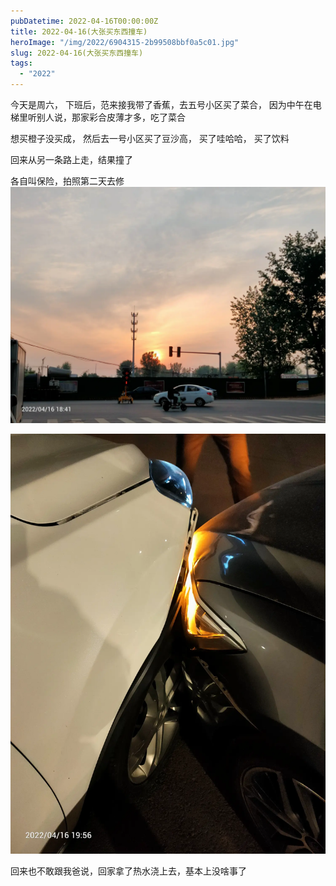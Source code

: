 ```yaml
---
pubDatetime: 2022-04-16T00:00:00Z
title: 2022-04-16(大张买东西撞车)
heroImage: "/img/2022/6904315-2b99508bbf0a5c01.jpg"
slug: 2022-04-16(大张买东西撞车)
tags:
  - "2022"
---
```


今天是周六， 下班后，范来接我带了香蕉，去五号小区买了菜合， 因为中午在电梯里听别人说，那家彩合皮薄才多，吃了菜合

想买橙子没买成， 然后去一号小区买了豆沙高， 买了哇哈哈， 买了饮料

回来从另一条路上走，结果撞了

各自叫保险，拍照第二天去修![](../../../../public/img/2022/6904315-2b99508bbf0a5c01.jpg)

![](../../../../public/img/2022/6904315-9783d8e248ae8217.jpg)

回来也不敢跟我爸说，回家拿了热水浇上去，基本上没啥事了
